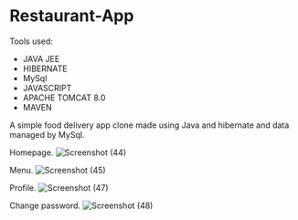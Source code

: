 # Restaurant-App
Tools used:
* JAVA JEE
* HIBERNATE 
* MySql
* JAVASCRIPT
* APACHE TOMCAT 8.0
* MAVEN 

A simple food delivery app clone made using Java and hibernate and data managed by MySql.

Homepage.
![Screenshot (44)](https://github.com/gaurav977bro/Restaurant-App/assets/61154670/cbb2f6b1-a202-4c35-8d4a-388c7037b673)


Menu.
![Screenshot (45)](https://github.com/gaurav977bro/Restaurant-App/assets/61154670/8a5d61af-a9bc-4f0c-8724-be55fc190b72)


Profile.
![Screenshot (47)](https://github.com/gaurav977bro/Restaurant-App/assets/61154670/61410fee-f496-4d60-bbe1-5439c261f61c)

Change password.
![Screenshot (48)](https://github.com/gaurav977bro/Restaurant-App/assets/61154670/83440b4b-d357-445b-be9f-1d55d9591ac0)

